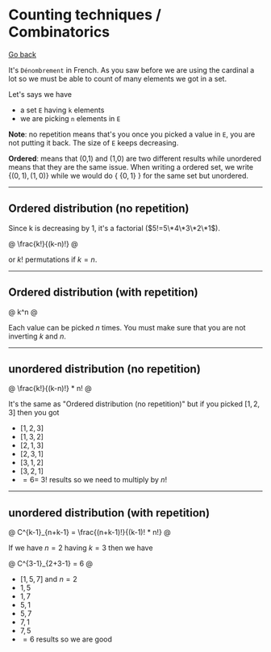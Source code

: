 # Counting techniques / Combinatorics

[Go back](..)

It's ``Dénombrement`` in French. As you saw before
we are using the cardinal a lot so we must be able
to count of many elements we got in a set.

Let's says we have

* a set ``E`` having `k` elements
* we are picking ``n`` elements in `E`

**Note**: no repetition means that's you once
you picked a value in ``E``, you are not putting it
back. The size of ``E`` keeps decreasing.

**Ordered**: means that (0,1) and (1,0) are two
different results while unordered means that they
are the same issue. When writing a ordered
set, we write {$(0,1), (1,0)$} while we would
do { {$0,1$} } for the same set but unordered.

<hr class="sr">

## Ordered distribution (no repetition)

Since k is decreasing by 1, it's a factorial ($5!=5\*4\*3\*2\*1$).

@
\frac{k!}{(k-n)!}
@

or $k!$ permutations if $k = n$.

<hr class="sl">

## Ordered distribution (with repetition)

@
k^n
@

Each value can be picked $n$ times. You must make
sure that you are not inverting $k$ and $n$.

<hr class="sr">

## unordered distribution (no repetition)

@
\frac{k!}{(k-n)!} * n!
@

It's the same as "Ordered distribution (no repetition)"
but if you picked $[1,2,3]$ then you got

* $[1,2,3]$
* $[1,3,2]$
* $[2,1,3]$
* $[2,3,1]$
* $[3,1,2]$
* $[3,2,1]$
* $= 6 =\ 3!$ results so we need to multiply by $n!$

<hr class="sl">

## unordered distribution (with repetition)

@
C^{k-1}_{n+k-1} = \frac{(n+k-1)!}{(k-1)! * n!}
@

If we have $n=2$ having $k=3$ then we have

@
C^{3-1}_{2+3-1} = 6
@

* $[1,5,7]$ and $n=2$
* $1,5$
* $1,7$
* $5,1$
* $5,7$
* $7,1$
* $7,5$
* $=6$ results so we are good